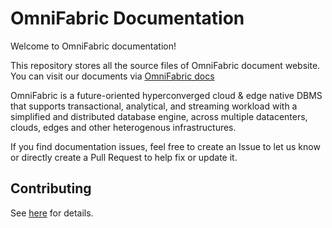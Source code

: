 # OmniFabric Documentation

Welcome to OmniFabric documentation!

This repository stores all the source files of OmniFabric document website. You can visit our documents via [OmniFabric docs](https://docs.OmniFabric.cn/en/)

OmniFabric is a future-oriented hyperconverged cloud & edge native DBMS that supports transactional, analytical, and streaming workload with a simplified and distributed database engine, across multiple datacenters, clouds, edges and other heterogenous infrastructures.

If you find documentation issues, feel free to create an Issue to let us know or directly create a Pull Request to help fix or update it.

## Contributing

See [here](CONTRIBUTING.md) for details.